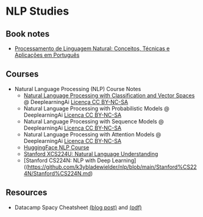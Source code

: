 # NLP Studies
## Book notes
- [Processamento de Linguagem Natural: Conceitos, Técnicas e Aplicações em Português](https://github.com/k3ybladewielder/nlp/blob/main/books/pln_caseli.md)

## Courses
- Natural Language Processing (NLP) Course Notes
  - [Natural Language Processing with Classification and Vector Spaces](https://github.com/k3ybladewielder/nlp/blob/main/nlp_classification_vectors/nlp_classification_vectors.ipynb) @ DeeplearningAi [Licença CC BY-NC-SA](https://github.com/k3ybladewielder/math_for_ml_ds/blob/main/LICENSE)
  - Natural Language Processing with Probabilistic Models @ DeeplearningAi [Licença CC BY-NC-SA](https://github.com/k3ybladewielder/math_for_ml_ds/blob/main/LICENSE)
  - Natural Language Processing with Sequence Models @ DeeplearningAi [Licença CC BY-NC-SA](https://github.com/k3ybladewielder/math_for_ml_ds/blob/main/LICENSE)
  - Natural Language Processing with Attention Models @ DeeplearningAi [Licença CC BY-NC-SA](https://github.com/k3ybladewielder/math_for_ml_ds/blob/main/LICENSE)
  - [HuggingFace NLP Course](https://github.com/k3ybladewielder/nlp/blob/main/huggingface_course/nlp_course.ipynb)
  - [Stanford XCS224U: Natural Language Understanding](https://github.com/k3ybladewielder/nlp/blob/main/Stanford%XCS224U/Stanford%XCS224U.md)
  - [Stanford CS224N: NLP with Deep Learning]((https://github.com/k3ybladewielder/nlp/blob/main/Stanford%CS224N/Stanford%CS224N.md)
  
## Resources
- Datacamp Spacy Cheatsheet [(blog post)](https://www.datacamp.com/cheat-sheet/spacy-cheat-sheet-advanced-nlp-in-python) and [(pdf)](spacy_cheatsheet.pdf)

